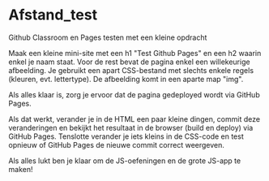 # Afstand_test
Github Classroom en Pages testen met een kleine opdracht

Maak een kleine mini-site met een h1 "Test Github Pages" en een h2 waarin enkel je naam staat. Voor de rest bevat de pagina enkel een willekeurige afbeelding. Je gebruikt een apart CSS-bestand met slechts enkele regels (kleuren, evt. lettertype). De afbeelding komt in een aparte map "img". 

Als alles klaar is, zorg je ervoor dat de pagina gedeployed wordt via GitHub Pages.

Als dat werkt, verander je in de HTML een paar kleine dingen, commit deze veranderingen en bekijkt het resultaat in de browser (build en deploy) via GitHub Pages. Tenslotte verander je iets kleins in de CSS-code en test opnieuw of GitHub Pages de nieuwe commit correct weergeven.

Als alles lukt ben je klaar om de JS-oefeningen en de grote JS-app te maken!

